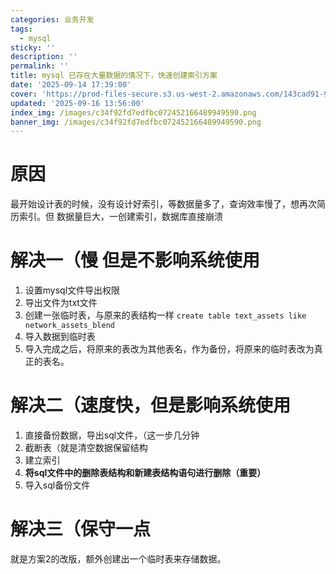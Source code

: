 ```yaml
---
categories: 业务开发
tags:
  - mysql
sticky: ''
description: ''
permalink: ''
title: mysql 已存在大量数据的情况下，快速创建索引方案
date: '2025-09-14 17:39:00'
cover: 'https://prod-files-secure.s3.us-west-2.amazonaws.com/143cad91-961b-48b0-82dc-78fbb6eb5abe/988b7974-cdc2-4e9f-acbd-04f3a00dd49f/63190571_p0.png?X-Amz-Algorithm=AWS4-HMAC-SHA256&X-Amz-Content-Sha256=UNSIGNED-PAYLOAD&X-Amz-Credential=ASIAZI2LB466YAYPT2ZV%2F20250920%2Fus-west-2%2Fs3%2Faws4_request&X-Amz-Date=20250920T100045Z&X-Amz-Expires=3600&X-Amz-Security-Token=IQoJb3JpZ2luX2VjEHIaCXVzLXdlc3QtMiJHMEUCIQDhy3AVM%2BoxdNfJNGqCZc1M2ogqiABo0xEFlIXN2Z4hXQIgPxmlmA9l0uND2sGw2JxWFx7TSZcWI9P24xjoPvaeJskqiAQI6%2F%2F%2F%2F%2F%2F%2F%2F%2F%2F%2FARAAGgw2Mzc0MjMxODM4MDUiDPbLDmnAIEfgJZ3%2FQSrcA1eU5CFIIkus44CwpvlcEicSlii5UjPiwwxGbW9BvyT1msuk4EUfrPOf%2FW9tEiI87UT%2FQ8j8oGAa2RU6zrsJCSfs9GwtllgmYiMwqBfNtYtM7EpAFy1WVAtb0fjQoNzgNNttx0j8MRS7zC8hCTqnle9U%2FWDX6ti6u9STRw1GZn6Z9ndOeAW3gG1xrlMn1JP85ErIwdC38lH4NrbuJZ7xSx59PTGbtbip4VQcl%2FXoF%2B565Bc3%2Bqf68Rb9y8MPcByyc6zIMBxtmxQOiTUXRsZwum9qdn%2FGhX1VAootr%2FzxU%2FNfxEoTqpQKlEi4xuxtlonUaOLY12BkdZT8cBMykBxA3LiYA%2BJE1NIqV0QhBew0dYWgqy92SbzeqPqzF6g71KqTTkPBbEnbb%2BjWmiVy%2FIsnJdlYK5WjXF6ZVGqo13crmrXsT0nvtiUT1zmZ9iHYH2Gz20x8c%2BJttXABEJh%2BVyuYSVckcwrEj8zl7TDskSKHJhhlObkP5%2BVc77jE65dLfxEft4rQfm%2BwsmnE7Mum%2B6FZy%2Bp%2FtRyreuRWVy3%2Bb18ACWfmFoFnZGXpCx8SxYnB9Y63K4OBSeNNCDC8kIxllwS8HLBeVH6M36zXGvjcmbuG4mmhU%2FINTp2px6iqREcTMK%2FqucYGOqUBCCB%2BqfuCywSGIHu22sH4FEf2JPoEAf0oRyNReigASJh5jyYYoFB2q0SERuyJNnIk4T9zKGjj3ycT46E3mY6Q6ehiKJjl1cTxycebFxYHshioqneozlC3cHNSvr2%2Bnh6q6YOeDreHSpQ2zuXAleA%2F1M%2B6lsjgWcHomJHsS6FntUj848n14FK0RgB0g30zUwDLwqSZMPKdTxUXwg6F9nM6VsW15x7U&X-Amz-Signature=4a74f23f8d2beda707aedb4e91fe85b8389ba6b284167d1b4effe0ae694cb8f6&X-Amz-SignedHeaders=host&x-amz-checksum-mode=ENABLED&x-id=GetObject'
updated: '2025-09-16 13:56:00'
index_img: /images/c34f92fd7edfbc072452166489949590.png
banner_img: /images/c34f92fd7edfbc072452166489949590.png
---
```


# 原因


最开始设计表的时候，没有设计好索引，等数据量多了，查询效率慢了，想再次简历索引。但 数据量巨大，一创建索引，数据库直接崩溃


# 解决一（慢 但是不影响系统使用

1. 设置mysql文件导出权限
2. 导出文件为txt文件
3. 创建一张临时表，与原来的表结构一样 `create table text_assets like network_assets_blend`
4. 导入数据到临时表
5. 导入完成之后，将原来的表改为其他表名，作为备份，将原来的临时表改为真正的表名。

# 解决二（速度快，但是影响系统使用

1. 直接备份数据，导出sql文件，（这一步几分钟
2. 截断表（就是清空数据保留结构
3. 建立索引
4. **将sql文件中的删除表结构和新建表结构语句进行删除（重要）**
5. 导入sql备份文件

# 解决三（保守一点


就是方案2的改版，额外创建出一个临时表来存储数据。


